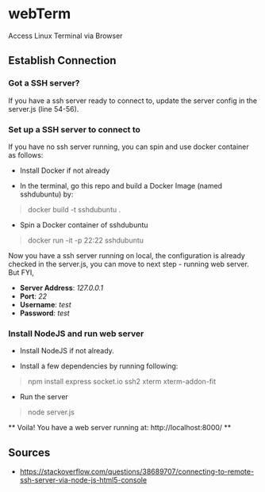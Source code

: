 # webTerm
Access Linux Terminal via Browser

## Establish Connection

### Got a SSH server?
If you have a ssh server ready to connect to, update the server config in the server.js (line 54-56).

### Set up a SSH server to connect to

If you have no ssh server running, you can spin and use docker container as follows:

- Install Docker if not already

- In the terminal, go this repo and build a Docker Image (named sshdubuntu) by:
>docker build -t sshdubuntu .

- Spin a Docker container of sshdubuntu
>docker run -it -p 22:22 sshdubuntu

Now you have a ssh server running on local, the configuration is already checked in the server.js, you can move to next step - running web server.
But FYI,
- **Server Address**: *127.0.0.1*
- **Port**: *22*
- **Username**: *test*
- **Password**: *test*


### Install NodeJS and run web server

- Install NodeJS if not already.

- Install a few dependencies by running following:

>npm install express socket.io ssh2 xterm xterm-addon-fit

- Run the server
>node server.js


** Voila! You have a web server running at: http://localhost:8000/ **


## Sources
- https://stackoverflow.com/questions/38689707/connecting-to-remote-ssh-server-via-node-js-html5-console
